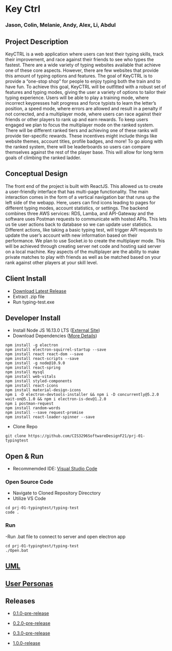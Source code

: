 # Key Ctrl
### Jason, Colin, Melanie, Andy, Alex, Li, Abdul

## Project Description

<p> KeyCTRL is a web application where users can test their typing skills, track their improvement, and race against their friends to see who types the fastest.
 There are a wide variety of typing websites available that achieve one of these core aspects. 
 However, there are few websites that provide this amount of typing options and features. 
 The goal of KeyCTRL is to provide a “one-stop shop” for people to enjoy typing both the train and to have fun. 
 To achieve this goal, KeyCTRL will be outfitted with a robust set of features and typing modes, giving the user a variety of options to tailor their typing experience. 
 Users will be able to play a training mode, where incorrect keypresses halt progress and force typists to learn the letter’s position, a speed mode, where errors are allowed and result in a penalty if not corrected, and a multiplayer mode, where users can race against their friends or other players to rank up and earn rewards.
 To keep users engaged we plan to focus the multiplayer mode on the ranked system. There will be different ranked tiers and achieving one of these ranks will provide tier-specific rewards. 
 These incentives might include things like website themes, account titles, profile badges, and more! To go along with the ranked system, there will be leaderboards so users can compare themselves against the rest of the player base. This will allow for long term goals of climbing the ranked ladder. 
</p>

## Conceptual Design

The front end of the project is built with ReactJS. This allowed us to create a user-friendly interface that has multi-page functionality. The main interaction comes in the form of a vertical navigation bar that runs up the left side of the webapp. Here, users can find icons leading to pages for different typing modes, account statistics, or settings. 
The backend combines three AWS services: RDS, Lamba, and API-Gateway and the software uses Postman requests to communicate with hosted APIs. This lets us tie user actions back to database so we can update user statistics. Different actions, like taking a basic typing test, will trigger API requests to update the user’s account with new information based on their performance.
 We plan to use Socket.io to create the multiplayer mode. This will be achieved through creating server net code and hosting said server on a local machine. Key aspects of the multiplayer are the ability to make private matches to play with friends as well as be matched based on your rank against other players at your skill level.


## Client Install

- [Download Latest Release](https://github.com/CIS3296SoftwareDesignF21/prj-01-typingtest/releases/download/v0.3.0-pre-release/typing-test-win32-x64.zip)
- Extract .zip file 
- Run typing-test.exe

## Developer Install

- Install Node JS 16.13.0 LTS ([External Site](https://nodejs.org/en/))
- Download Dependencies ([More Details](https://github.com/CIS3296SoftwareDesignF21/prj-01-typingtest/network/dependencies))
```
npm install -g electron
npm install electron-squirrel-startup --save
npm install react react-dom --save
npm install react-scripts --save
npm install -g node@10.9.0
npm install react-spring
npm install mysql
npm install web-vitals
npm install styled-components
npm install react-icons
npm install material-design-icons
npm i -D electron-devtools-installer && npm i -D concurrently@5.2.0 wait-on@5.1.0 && npm i electron-is-dev@1.2.0
npm i postman-request
npm install random-words
npm install --save request-promise
npm install react-loader-spinner --save
```
- Clone Repo
```
git clone https://github.com/CIS3296SoftwareDesignF21/prj-01-typingtest
```
## Open & Run 
- Recommemded IDE: [Visual Studio Code](https://code.visualstudio.com/download)
### Open Source Code
- Navigate to Cloned Repository Direcctory
- Utilize VS Code 
```
cd prj-01-typingtest/typing-test
code .
```
### Run
-Run .bat file to connect to server and open electron app
```
cd prj-01-typingtest/typing-test
./Open.bat
```

## [UML](https://github.com/CIS3296SoftwareDesignF21/prj-01-typingtest/blob/Revise-ReadMe/UML/UML.md)

## [User Personas](https://github.com/CIS3296SoftwareDesignF21/prj-01-typingtest/blob/Revise-ReadMe/UserPersonas/UserPersonas.md)



## Releases
- [0.1.0-pre-release](https://github.com/CIS3296SoftwareDesignF21/prj-01-typingtest/releases/download/v0.1.0/typing-test-win32-x64.rar)

- [0.2.0-pre-release](https://github.com/CIS3296SoftwareDesignF21/prj-01-typingtest/releases/download/v0.2.0-pre-release/typing-test-win32-x64.zip)

- [0.3.0-pre-release](https://github.com/CIS3296SoftwareDesignF21/prj-01-typingtest/releases/download/v0.3.0-pre-release/typing-test-win32-x64.zip)

- [1.0.0-release](https://github.com/CIS3296SoftwareDesignF21/prj-01-typingtest/releases/tag/v1.0.0)

